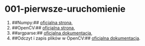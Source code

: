 # 001-pierwsze-uruchomienie

1. ##Numpy:## [oficjalna strona](https://numpy.org/),  
2. ##OpenCV:## [oficjalna strona](https://opencv.org/),  
3. ##argparse:## [oficjalna dokumentacja](https://docs.python.org/3.9/library/argparse.html),  
4. ##Odczyt i zapis plików w OpenCV:## [oficjalna dokumentacja](https://docs.opencv.org/4.x/d4/da8/group__imgcodecs.html). 
